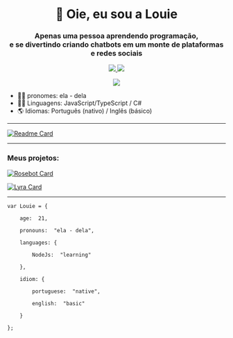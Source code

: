 <h1 align="center"> 👋 Oie, eu sou a Louie</h1>

<!--
Oie stalker, bem vinde ao meu README.md
-->

<h3 align="center"> Apenas uma pessoa aprendendo programação, <br> e se divertindo criando chatbots em um monte de plataformas e redes sociais </h3>

<p align="center">
	<a href="https://discord.gg/VFJAqE7Uz6">
	<img src="https://img.shields.io/badge/Discord-7289DA?flat-square&logo=discord&logoColor=white"/>
	<img src="https://img.shields.io/discord/868989595440783362"/>
	</a>
</p>

<p align="center">
	<a  href="https://twitter.com/louie_cipher">
	<img src="https://img.shields.io/twitter/follow/Louie_Cipher?label=%40louie_cipher&style=social"/>
</p>

  [](https://github.com/louie-cipher)

 - 🏳‍🌈 pronomes: ela - dela
 - 👩‍💻 Linguagens: JavaScript/TypeScript / C#
 - 🌎 Idiomas: Português (nativo) / Inglês (básico)

---
[![Readme Card](https://github-readme-stats.vercel.app/api?username=louie-cipher&show_icons=true&theme=dracula&locale=&title_color=#F5A9B8s)](https://github.com/Louie-Cipher)

---

### Meus projetos:
[![Rosebot Card](https://github-readme-stats.vercel.app/api/pin/?username=louie-cipher&theme=dracula&repo=rosebot)](https://github.com/Louie-Cipher/rosebot)

[![Lyra Card](https://github-readme-stats.vercel.app/api/pin/?username=louie-cipher&theme=dracula&repo=Lyra)](https://github.com/Louie-Cipher/Lyra)

---

	var Louie = {

		age:  21,

		pronouns:  "ela - dela",

		languages: {

			NodeJs:  "learning"

		},

		idiom: {

			portuguese:  "native",

			english:  "basic"

		}

	};

<!--
**Louie-Cipher/louie-cipher** is a ✨ _special_ ✨ repository because its `README.md` (this file) appears on your GitHub profile.

Here are some ideas to get you started:

- 🔭 I’m currently working on ...
- 🌱 I’m currently learning ...
- 👯 I’m looking to collaborate on ...
- 🤔 I’m looking for help with ...
- 💬 Ask me about ...
- 📫 How to reach me: ...
- 😄 Pronouns: ...
- ⚡ Fun fact: ...
-->
